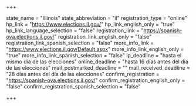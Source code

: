 +++

state_name = "Illinois"
state_abbreviation = "il"
registration_type = "online"
hp_link = "https://www.elections.il.gov/"
hp_link_english_only = "true"
hp_link_language_selection = "false"
registration_link = "https://spanish-ova.elections.il.gov/"
registration_link_english_only = "false"
registration_link_spanish_selection = "false"
more_info_link = "https://www.elections.il.gov/Default.aspx"
more_info_link_english_only = "true"
more_info_link_spanish_selection = "false"
ip_deadline = "hasta el mismo día de las elecciones"
online_deadline = "hasta 16 días antes del día de las elecciones"
mail_postmarked_deadline = ""
mail_received_deadline = "28 días antes del día de las elecciones"
confirm_registration = "https://spanish-ova.elections.il.gov/"
confirm_registration_english_only = "false"
confirm_registration_spanish_selection = "false"

+++